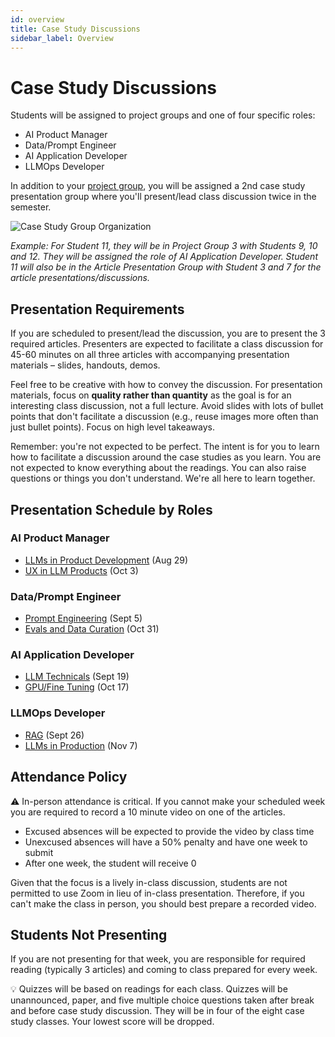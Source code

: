 ```yaml
---
id: overview
title: Case Study Discussions
sidebar_label: Overview
---
```


# Case Study Discussions

Students will be assigned to project groups and one of four specific roles:
- AI Product Manager
- Data/Prompt Engineer
- AI Application Developer
- LLMOps Developer

In addition to your [project group](../project/roles), you will be assigned a 2nd case study presentation group where you'll present/lead class discussion twice in the semester.

![Case Study Group Organization](/img/student-group.png)

*Example: For Student 11, they will be in Project Group 3 with Students 9, 10 and 12. They will be assigned the role of AI Application Developer. Student 11 will also be in the Article Presentation Group with Student 3 and 7 for the article presentations/discussions.*

## Presentation Requirements

If you are scheduled to present/lead the discussion, you are to present the 3 required articles. Presenters are expected to facilitate a class discussion for 45-60 minutes on all three articles with accompanying presentation materials – slides, handouts, demos.

Feel free to be creative with how to convey the discussion. For presentation materials, focus on **quality rather than quantity** as the goal is for an interesting class discussion, not a full lecture. Avoid slides with lots of bullet points that don't facilitate a discussion (e.g., reuse images more often than just bullet points). Focus on high level takeaways.

Remember: you're not expected to be perfect. The intent is for you to learn how to facilitate a discussion around the case studies as you learn. You are not expected to know everything about the readings. You can also raise questions or things you don't understand. We're all here to learn together.

## Presentation Schedule by Roles

### AI Product Manager
- [LLMs in Product Development](../case-studies/case1-product-management) (Aug 29)
- [UX in LLM Products](../case-studies/case5-industry-practices) (Oct 3)

### Data/Prompt Engineer
- [Prompt Engineering](../case-studies/case2-prompt-engineering) (Sept 5)
- [Evals and Data Curation](../case-studies/case7-evals-data) (Oct 31)

### AI Application Developer
- [LLM Technicals](../case-studies/case3-llm-technicals) (Sept 19)
- [GPU/Fine Tuning](../case-studies/case6-fine-tuning) (Oct 17)

### LLMOps Developer
- [RAG](../case-studies/case4-rag) (Sept 26)
- [LLMs in Production](../case-studies/case8-production) (Nov 7)

## Attendance Policy

⚠️ In-person attendance is critical. If you cannot make your scheduled week you are required to record a 10 minute video on one of the articles. 
- Excused absences will be expected to provide the video by class time
- Unexcused absences will have a 50% penalty and have one week to submit
- After one week, the student will receive 0

Given that the focus is a lively in-class discussion, students are not permitted to use Zoom in lieu of in-class presentation. Therefore, if you can't make the class in person, you should best prepare a recorded video.

## Students Not Presenting

If you are not presenting for that week, you are responsible for required reading (typically 3 articles) and coming to class prepared for every week.

💡 Quizzes will be based on readings for each class. Quizzes will be unannounced, paper, and five multiple choice questions taken after break and before case study discussion. They will be in four of the eight case study classes. Your lowest score will be dropped.